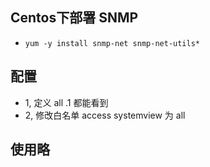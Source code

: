 ## Centos下部署 SNMP

- `yum -y install snmp-net snmp-net-utils*`


## 配置
- 1, 定义 all .1 都能看到
- 2, 修改白名单 access systemview 为 all


## 使用略
